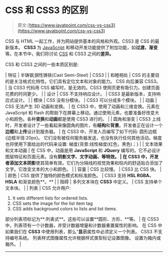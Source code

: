# CSS 和 CSS3 的区别

> 原文:[https://www.javatpoint.com/css-vs-css3](https://www.javatpoint.com/css-vs-css3)

CSS 与 HTML 一起工作，并为网站提供基本的风格和外观。CSS3 是 CSS 的最新版本。 **CSS3** 为 [JavaScript](https://www.javatpoint.com/javascript-tutorial) 和移动开发功能提供了附加功能，如**过渡、渐变**等。在本节中，我们将讨论 [CSS](https://www.javatpoint.com/css-tutorial) 和 CSS3 之间的**差异。**

CSS 和 CSS3 之间的一些本质区别是:

| 特征 | 半铸钢ˌ钢性铸铁(Cast Semi-Steel) | CSS3 |
| 和睦相处 | CSS 的主要目的是关注格式化特性。它们具有定位文本和对象的能力。
CSS 向后兼容 CSS3。 | 当 CSS3 代码用 CSS 编写时，是无效的。CSS3 使网页更有吸引力。创建页面花费的时间更少。 |
| 设计 | CSS 不支持响应设计。 | CSS3 是最新版本，支持响应式设计。 |
| 模块 | CSS 没有分模块。 | CSS3 可以分成多个模块。 |
| 动画 | CSS 无法产生 3D 动画和变换。 | 在 CSS3 中，使用了动画和三维变换。元素在 JavaScript 和 flash 的帮助下在屏幕上移动。通过使用元素，也要准备好改变大小和颜色。各种**变换**和**动画**都是使用 CSS3 进行的。 |
| 圆角和渐变 | CSS3 上线时，开发者设计了一些看起来像圆角的图片，有**结构**和**背景**。开发者正在设计一个**边框**和**上传**设计到服务器。 | 在 CSS3 中，开发人员编写了如下代码:
圆形边框{边框半径:20px}。
它们没有被任何服务器发送，也没有执行任何其他活动。梯度也将使用下面给出的代码来设置:
梯度{背景:线性梯度(红色，黑色)；} |
| 文本效果和文本动画 | 在 CSS 中，动画是用 **JavaScript** 和 **JQuery** 编写的。它不必设计图层特征和页面元素。没有**阴影文字、文字动画、**等特效。 | 在 CSS3 中，开发者添加**文本阴影**使其简单有效。它们为分隔线的视觉效果和柱内的舒适贴合添加了文字。它改变文本的大小和颜色。 |
| 容量 | CSS 比较慢。 | CSS3 比 CSS 快。 |
| 颜色 | CSS 提供了独特的颜色模式和标准颜色。 | CSS3 支持 **HSL RGBA、HSLA** 和渐变颜色**。** |
| 阻碍 | 多列文本块在 **CSS3** 中定义。 | CSS 支持单个文本块。 |
| 列表 | CSS 允许用户:

1.  It sets different lists for ordered lists.
2.  CSS sets the image for the list item tag
3.  CSS adds background colors to lists and list items.

部分列表项标记为**:列表式**。这些可以设置**圆形、方形、**等。 | 在 CSS3 中，列表项有一个计数器，并受计数器增量和计数器重置属性的影响。
在 CSS 中如果我们在 **CSS3** 中使用列表，那么“**显示**属性中必须定义一个列表。
CSS3 不支持编号系统。
列表样式图像属性允许根据样式类型标记设置图像。
设置为箱内或箱外。 |

* * *